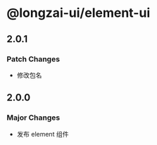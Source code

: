 # @longzai-ui/element-ui

## 2.0.1

### Patch Changes

- 修改包名

## 2.0.0

### Major Changes

- 发布 element 组件
